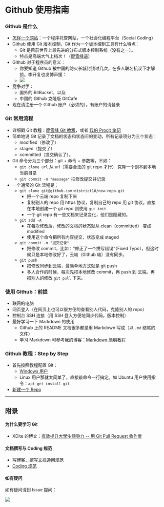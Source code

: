 Github 使用指南
===============



### Github 是什么

- [怎样一个网站][github-baidu]：一个程序托管网站，一个社会化编程平台（Social Coding）
- Github 使用 Git 版本控制，Git 作为一个版本控制工具有什么特点：
    - Git 是目前世界上最先进的分布式版本控制系统（没有之一）。
	- 特点是高端大气上档次！（[廖雪峰语][liaoxuefeng-git]）
- Github 对于程序员的意义：
    - 你要知道 Github 被中国的防火长城封锁过几次，在多人联名抗议下才解锁。李开复也发博声援：
    - ![][github-blocked]
- 竞争对手：
    - 国外的 BitBucket，以及
	- 中国的 Github 克隆版 GitCafe
- 现在请注册一个 Github 账户（必须的），有账户的请登录



### Git 常用流程

- 详细戳 Git 教程：[廖雪峰 Git 教程][git-liaoxuefeng]，或者 [我的 Progit 笔记][pro-git-notes]
- 简单地说 Git 记录了文档的状态和状态间的变动，所有记录项分为三个状态：
    - modified（修改了）
	- staged（提交了）
	- committed（提交确认了）。
- Git 命令分为三个部分：git + 命令 + 参数等，不如：
    - `git clone url` 从 url（需要合法的 git repo 才行） 克隆一个副本到本地当前目录
	- `git commit -m "message"` 把修改提交并记录
- 一个通常的 Git 流程是：
    - `git clone git@github.com:district10/new-repo.git`
	    - 把一个云端 repo 复制下来
		- 复制别人的 repo 用 https 协议，复制自己的 repo 用 git 协议，直接在本地创建一个 git repo 则使用 `git init`
		- 一个 git repo 有一些文档来记录变化，他们是隐藏的。
    - `git add -A`
	    - 在每次修改后，修改的文档的状态就从 clean（committed） 变成 modified
		- 使用这个命令把所有内容提交，状态变成 staged
    - `git commit -m "提交记录"`
	    - 把修改 commit，比如：”修正了一个拼写错误“（Fixed Typo），但这时候只是本地修改好了，云端（Github 端）没有同步。
    - `git push`
	    - 把修改同步到云端，最简单地方式就是 git push
		- 多人合作的时候，每次先把本地修改 commit，再 push 到 云端。再把别人的修改 `git pull` 下来。

		

### 使用 Github：前提

- 联网的电脑
- 网页登入（在网页上也可以很方便的查看别人代码，克隆别人的 repo）
- 控制台 SSH 连接（用 SSH 登入方便地同步代码，版本控制）
- 最好学习一下 Markdown 的使用
    - Github 上的 README 文档很多都是用 Markdown 写成（以 `.md` 结尾的文件）
	- 学习 Markdown 可参考我的博客：[Markdown 简明教程][markdown]

	
	
### Github 教程：Step by Step

- 首先按照教程配置 Git：
    - [Windows 用户][git-windows]
	- Linux 用户那就太简单了，直接敲命令一行搞定。如 Ubuntu 用户使用指令：`apt-get install git`
- [新建一个 Repo][new-repo-guide]




---

## 附录

#### 为什么要学习 Git

- XDite 的博文：[有效提升大學生競爭力 -- 用 Git Pull Request 收作業][git-homework]


#### 文档撰写与 Coding 规范

- [写博客，撰写文档通用规范][convensions-writing]
- [Coding 规范][convensions-coding]


#### 如有疑问

如有疑问请到 Issue 提问：

![][how-to-issues]




[git-homework]: http://blog.xdite.net/posts/2014/06/18/git-pull-request-homework
[convensions-writing]: https://gitcafe.com/Guide-of-Coding/general-convensions
[convensions-coding]: https://gitcafe.com/Guide-of-Coding/coding-conventions
[how-to-issues]: http://whudoc.qiniudn.com/github-guide/img/issues.png

[github-baidu]: http://baike.baidu.com/view/3366456.htm
[git-liaoxuefeng]: http://www.liaoxuefeng.com/wiki/0013739516305929606dd18361248578c67b8067c8c017b000
[pro-git-notes]: http://jianshu.io/p/db84ee45f16c
[liaoxuefeng-git]: http://www.liaoxuefeng.com/wiki/0013739516305929606dd18361248578c67b8067c8c017b000/001373962845513aefd77a99f4145f0a2c7a7ca057e7570000
[github-blocked]: http://whudoc.qiniudn.com/github-guide/img/github-blocked.png
[git-windows]: https://github.com/whudoc/github-guide/blob/master/%E9%85%8D%E7%BD%AE-Windows.md
[new-repo-guide]: https://github.com/whudoc/github-guide/blob/master/%E6%96%B0%E5%BB%BARepo.md
[markdown]: http://jianshu.io/p/7bd23251da0a